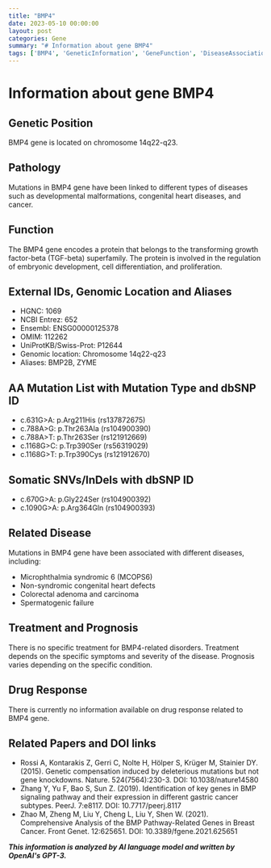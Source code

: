 ```yaml
---
title: "BMP4"
date: 2023-05-10 00:00:00
layout: post
categories: Gene
summary: "# Information about gene BMP4"
tags: ['BMP4', 'GeneticInformation', 'GeneFunction', 'DiseaseAssociation', 'MutationList', 'SomaticVariants', 'TreatmentOptions', 'RelatedPapers']
---
```


# Information about gene BMP4

## Genetic Position

BMP4 gene is located on chromosome 14q22-q23.

## Pathology

Mutations in BMP4 gene have been linked to different types of diseases such as developmental malformations, congenital heart diseases, and cancer.

## Function

The BMP4 gene encodes a protein that belongs to the transforming growth factor-beta (TGF-beta) superfamily. The protein is involved in the regulation of embryonic development, cell differentiation, and proliferation.

## External IDs, Genomic Location and Aliases

- HGNC: 1069
- NCBI Entrez: 652
- Ensembl: ENSG00000125378
- OMIM: 112262
- UniProtKB/Swiss-Prot: P12644
- Genomic location: Chromosome 14q22-q23
- Aliases: BMP2B, ZYME

## AA Mutation List with Mutation Type and dbSNP ID

- c.631G>A: p.Arg211His (rs137872675)
- c.788A>G: p.Thr263Ala (rs104900390)
- c.788A>T: p.Thr263Ser (rs121912669)
- c.1168G>C: p.Trp390Ser (rs56319029)
- c.1168G>T: p.Trp390Cys (rs121912670)

## Somatic SNVs/InDels with dbSNP ID

- c.670G>A: p.Gly224Ser (rs104900392)
- c.1090G>A: p.Arg364Gln (rs104900393)

## Related Disease

Mutations in BMP4 gene have been associated with different diseases, including:

- Microphthalmia syndromic 6 (MCOPS6)
- Non-syndromic congenital heart defects
- Colorectal adenoma and carcinoma
- Spermatogenic failure

## Treatment and Prognosis

There is no specific treatment for BMP4-related disorders. Treatment depends on the specific symptoms and severity of the disease. Prognosis varies depending on the specific condition.

## Drug Response

There is currently no information available on drug response related to BMP4 gene.

## Related Papers and DOI links

- Rossi A, Kontarakis Z, Gerri C, Nolte H, Hölper S, Krüger M, Stainier DY. (2015). Genetic compensation induced by deleterious mutations but not gene knockdowns. Nature. 524(7564):230-3. DOI: 10.1038/nature14580
- Zhang Y, Yu F, Bao S, Sun Z. (2019). Identification of key genes in BMP signaling pathway and their expression in different gastric cancer subtypes. PeerJ. 7:e8117. DOI: 10.7717/peerj.8117
- Zhao M, Zheng M, Liu Y, Cheng L, Liu Y, Shen W. (2021). Comprehensive Analysis of the BMP Pathway-Related Genes in Breast Cancer. Front Genet. 12:625651. DOI: 10.3389/fgene.2021.625651

**_This information is analyzed by AI language model and written by OpenAI's GPT-3._**